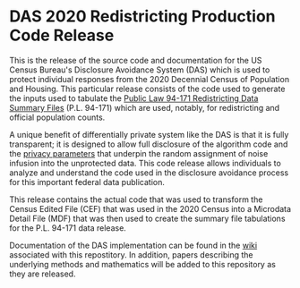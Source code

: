 # DAS 2020 Redistricting Production Code Release 

This is the release of the source code and documentation for the US
Census Bureau's Disclosure Avoidance System (DAS) which is used to protect
individual responses from the 2020 Decennial Census of Population and
Housing. This particular release consists of the code used to generate
the inputs used to tabulate the
[Public Law 94-171 Redistricting Data Summary Files](https://www.census.gov/programs-surveys/decennial-census/about/rdo/summary-files.html)
(P.L. 94-171) which are used, notably, for redistricting and official population
counts.

A unique benefit of differentially private system like the DAS is that
it is fully transparent; it is designed to allow full disclosure of
the algorithm code and the
[privacy parameters](https://www2.census.gov/programs-surveys/decennial/2020/program-management/data-product-planning/2010-demonstration-data-products/ppmf20210608/2021-06-08-privacy-loss_budgetallocation.pdf)
that underpin the random assignment of noise infusion into the
unprotected data. This code release allows individuals to analyze and
understand the code used in the disclosure avoidance process for this
important federal data publication.

This release contains the actual code that was used to transform the
Census Edited File (CEF) that was used in the 2020 Census into a
Microdata Detail File (MDF) that was then used to create the summary
file tabulations for the P.L. 94-171 data release.

Documentation of the DAS implementation can be found in the
[wiki](https://github.com/uscensusbureau/DAS_2020_Redistricting_Production_Code/wiki)
associated with this repostitory. In addition, papers describing the
underlying methods and mathematics will be added to this repository as
they are released.
